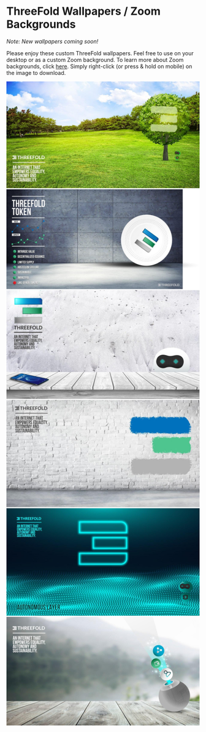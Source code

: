 # ThreeFold Wallpapers / Zoom Backgrounds

*Note: New wallpapers coming soon!*

Please enjoy these custom ThreeFold wallpapers. Feel free to use on your desktop or as a custom Zoom background. To learn more about Zoom backgrounds, click [here](https://support.zoom.us/hc/en-us/articles/210707503-Virtual-Background). Simply right-click (or press & hold on mobile) on the image to download. 

![](img/threefold_wp1.jpg)
![](img/threefold_wp2.jpg)
![](img/threefold_wp3.jpg)
![](img/threefold_wp4.jpg)
![](img/threefold_wp5.jpg)
![](img/threefold_wp6.jpg)